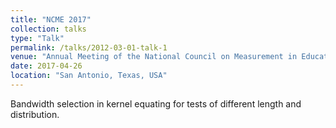 ```yaml
---
title: "NCME 2017"
collection: talks
type: "Talk"
permalink: /talks/2012-03-01-talk-1
venue: "Annual Meeting of the National Council on Measurement in Education"
date: 2017-04-26
location: "San Antonio, Texas, USA"
---
```


Bandwidth selection in kernel equating for tests of different length and distribution.
